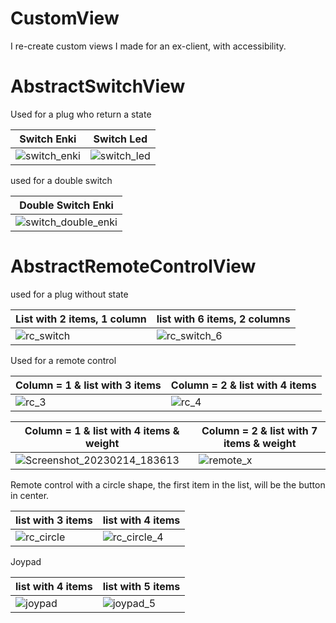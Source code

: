 # CustomView
I re-create custom views I made for an ex-client, with accessibility.

# AbstractSwitchView

Used for a plug who return a state

| Switch Enki                                       | Switch Led                                       | 
|---------------------------------------------------|--------------------------------------------------|
| ![switch_enki](https://user-images.githubusercontent.com/96651172/217811787-956209c9-08d8-43f7-8f00-7457ee222e98.png) | ![switch_led](https://user-images.githubusercontent.com/96651172/217811790-d2b14715-069d-4d77-bcf6-3a672db3650b.png) |

used for a double switch

| Double Switch Enki                                       |  
|----------------------------------------------------------|
| ![switch_double_enki](https://user-images.githubusercontent.com/96651172/217811942-55b629d3-18e0-4ad6-b6a1-4a466fc5b47d.png) |

# AbstractRemoteControlView

used for a plug without state

| List with 2 items, 1 column      | list with 6 items, 2 columns |
|----------------------------------------------------------|-------|
| ![rc_switch](https://user-images.githubusercontent.com/96651172/217868489-bf2f45cd-7845-4f15-a423-c52d481a5835.png) | ![rc_switch_6](https://user-images.githubusercontent.com/96651172/217884061-12874853-9991-4be2-8e94-2cae0cf48577.png) |

Used for a remote control

| Column = 1 & list with 3 items       | Column = 2 & list with 4 items     | 
|---------------------------------------------------|--------------------------------------------------|
| ![rc_3](https://user-images.githubusercontent.com/96651172/217869044-cc50ef12-1438-40cb-b023-f8ebd0310922.png) | ![rc_4](https://user-images.githubusercontent.com/96651172/217869051-a4ad5b89-3b44-4bb5-a1d1-732430cd5149.png) |

| Column = 1 & list with 4 items & weight       | Column = 2 & list with 7 items & weight     | 
|---------------------------------------------------|--------------------------------------------------|
| ![Screenshot_20230214_183613](https://user-images.githubusercontent.com/96651172/218814816-845e3aa6-f260-4b9e-a9f4-3a82b7ceb5b2.png) | ![remote_x](https://user-images.githubusercontent.com/96651172/218814850-bd751614-975e-45f9-8326-d2196c360bec.png) |

Remote control with a circle shape, the first item in the list, will be the button in center.

| list with 3 items       | list with 4 items     | 
|---------------------------------------------------|--------------------------------------------------|
| ![rc_circle](https://user-images.githubusercontent.com/96651172/217869577-92cc398b-2c4c-4014-b03c-8756ea4d5a8e.png) | ![rc_circle_4](https://user-images.githubusercontent.com/96651172/217869569-c8088940-e89c-4e1e-8d85-da689f36f131.png) |

Joypad

| list with 4 items       | list with 5 items     | 
|---------------------------------------------------|--------------------------------------------------|
| ![joypad](https://user-images.githubusercontent.com/96651172/219856668-b2783c0e-9304-4b28-8cd6-eafba2e88500.png) | ![joypad_5](https://user-images.githubusercontent.com/96651172/219856687-f4cb1a8c-14d0-4220-b16c-cfbca9b3fdb1.png) |




